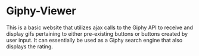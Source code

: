 # Giphy-Viewer
This is a basic website that utilizes ajax calls to the Giphy API to receive and display gifs pertaining to 
either pre-existing buttons or buttons created by user input. It can essentially be used as a Giphy search
engine that also displays the rating.
